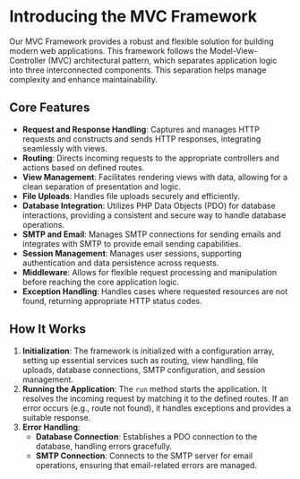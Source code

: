 # Introducing the MVC Framework

Our MVC Framework provides a robust and flexible solution for building modern web applications. This framework follows the Model-View-Controller (MVC) architectural pattern, which separates application logic into three interconnected components. This separation helps manage complexity and enhance maintainability.

## Core Features

- **Request and Response Handling**: Captures and manages HTTP requests and constructs and sends HTTP responses, integrating seamlessly with views.
- **Routing**: Directs incoming requests to the appropriate controllers and actions based on defined routes.
- **View Management**: Facilitates rendering views with data, allowing for a clean separation of presentation and logic.
- **File Uploads**: Handles file uploads securely and efficiently.
- **Database Integration**: Utilizes PHP Data Objects (PDO) for database interactions, providing a consistent and secure way to handle database operations.
- **SMTP and Email**: Manages SMTP connections for sending emails and integrates with SMTP to provide email sending capabilities.
- **Session Management**: Manages user sessions, supporting authentication and data persistence across requests.
- **Middleware**: Allows for flexible request processing and manipulation before reaching the core application logic.
- **Exception Handling**: Handles cases where requested resources are not found, returning appropriate HTTP status codes.

## How It Works

1. **Initialization**: The framework is initialized with a configuration array, setting up essential services such as routing, view handling, file uploads, database connections, SMTP configuration, and session management.
2. **Running the Application**: The `run` method starts the application. It resolves the incoming request by matching it to the defined routes. If an error occurs (e.g., route not found), it handles exceptions and provides a suitable response.
3. **Error Handling**:
    - **Database Connection**: Establishes a PDO connection to the database, handling errors gracefully.
    - **SMTP Connection**: Connects to the SMTP server for email operations, ensuring that email-related errors are managed.

